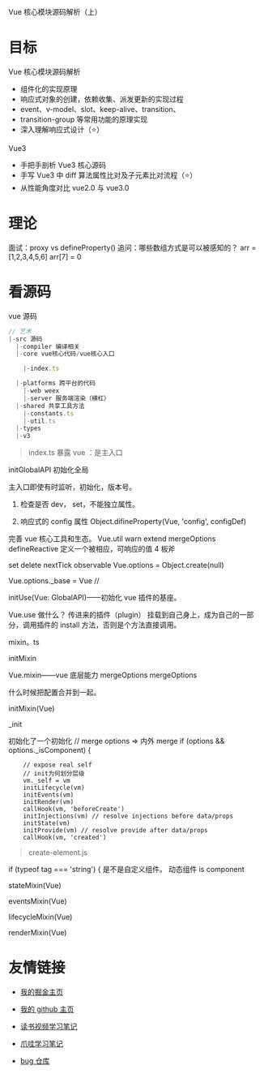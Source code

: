 Vue 核心模块源码解析（上）

# 目标

Vue 核心模块源码解析

- 组件化的实现原理
- 响应式对象的创建，依赖收集、派发更新的实现过程
- event、v-model、slot、keep-alive、transition、
- transition-group 等常用功能的原理实现
- 深入理解响应式设计（⭐）

Vue3

- 手把手剖析 Vue3 核心源码
- 手写 Vue3 中 diff 算法属性比对及子元素比对流程（⭐）
- 从性能角度对比 vue2.0 与 vue3.0

# 理论

面试：proxy vs defineProperty()
追问：哪些数组方式是可以被感知的？
arr = [1,2,3,4,5,6]
arr[7] = 0

# 看源码

vue 源码

```js
// 艺术
|-src 源码
  |-compiler 编译相关
  |-core vue核心代码/vue核心入口

    |-index.ts

  |-platforms 跨平台的代码
    |-web weex
    |-server 服务端渲染（横杠）
  |-shared 共享工具方法
    |-constants.ts
    |-util.ts
  |-types
  |-v3
```

> index.ts
> 暴露 vue ：是主入口

initGlobalAPI 初始化全局

主入口即使有时监听，初始化，版本号。

1. 检查是否 dev， set，不能独立属性。

2. 响应式的 config 属性 Object.difineProperty(Vue, 'config', configDef)

完善 vue 核心工具和生态。
Vue.util
warn
extend
mergeOptions
defineReactive 定义一个被相应，可响应的值
4 板斧

set
delete
nextTick
observable
Vue.options = Object.create(null)

Vue.options.\_base = Vue //

<!-- window 传入， -->

initUse(Vue: GlobalAPI)——初始化 vue 插件的基座。

Vue.use 做什么？
传进来的插件（plugin）
挂载到自己身上，成为自己的一部分，调用插件的 install 方法，否则是个方法直接调用。

mixin。ts

initMixin

Vue.mixin——vue 底层能力 mergeOptions
mergeOptions

什么时候把配置合并到一起。

initMixin(Vue)

\_init

初始化了一个初始化
// merge options => 内外 merge
if (options && options.\_isComponent) {

```
    // expose real self
    // init为何划分层级
    vm._self = vm
    initLifecycle(vm)
    initEvents(vm)
    initRender(vm)
    callHook(vm, 'beforeCreate')
    initInjections(vm) // resolve injections before data/props
    initState(vm)
    initProvide(vm) // resolve provide after data/props
    callHook(vm, 'created')
```

> create-element.js

if (typeof tag === 'string') {
是不是自定义组件。
动态组件
is component

stateMixin(Vue)

eventsMixin(Vue)

lifecycleMixin(Vue)

renderMixin(Vue)

# 友情链接

- [我的掘金主页](https://juejin.cn/user/1042768423037150)

- [我的 github 主页](https://github.com/djsz3y)

- [读书视频学习笔记](https://github.com/djsz3y/learning-notes)

- [爪哇学习笔记](https://github.com/djsz3y/zhaowa-study-notes)

- [bug 仓库](https://github.com/djsz3y/bug-repository)
